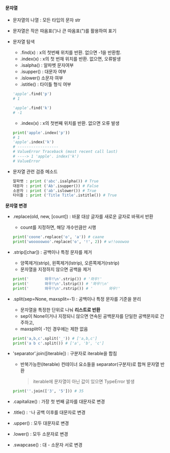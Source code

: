 #### 문자열

- 문자열의 나열 : 모든 타입의 문자 str
- 문자열은 작은 따옴표(')나 큰 따옴표(")를 활용하여 표기



- 문자열 탐색

  - .find(x) : x의 첫번째 위치를 반환. 없으면 -1을 반환함.
  - .index(x) : x의 첫 번재 위치를 반환. 없으면, 오류발생
  - .isalpha() : 알파벳 문자여부
  - .isupper() : 대문자 여부
  - .islower() 소문자 여부
  - .istitle() : 타이틀 형식 여부

  ```python
  'apple'.find('p')
  # 1
  
  'apple'.find('k')
  # -1
  ```

  - .index(x) : x의 첫번째 위치를 반환. 없으면 오류 발생

  ```python
  print('apple'.index('p'))
  # 1
  'apple'.index('k')
  # ------------------
  # ValueError Traceback (most recent call last)
  # ----> 1 'apple'. index('k')
  # ValueError 
  ```



- 문자열 관련 검증 메소드

  ```python
  알파뱃 : print ('abc'.isalpha()) # True
  대문자 : print ('Ab'.isupper()) # False
  소문자 : print ('ab'.islower()) # True
  타이틀 : print ('Title Title'.istitle()) # True
  ```

  

**문자열 변경**

- .replace(old, new, [count]) : 바꿀 대상 글자를 새로운 글자로 바꿔서 반환

  - count를 지정하면, 해당 개수만큼만 시행

  ```python
  print('coone'.replace('o', 'a')) # caane
  print('wooooowoo'.replace('o', '!', 2)) # w!!ooowoo
  ```

- .strip([char]) : 공백이나 특정 문자를 제거

  - 양쪽제거(strip), 왼쪽제거(lstrip), 오른쪽제거(rstrip)
  - 문자열을 지정하지 않으면 공백을 제거

  ```python
  print('       와우!\n'.strip()) # '와우!'
  print('       와우!\n'.lstrip()) # '와우!\n'
  print('       와우!\n'.rstrip()) # '       와우!'      
  ```

- .split(sep=None, maxsplit=-1) : 공백이나 특정 문자를 기준을 분리

  - 문자열을 특정한 단위로 나눠 **리스트로 반환**
  - sep이 None이거나 지정되니 않으면 연속된 공백문자를 단일한 공백문자로 간주하고, 
  - maxsplit이 -1인 경우에는 제한 없음

  ```python
  print('a,b,c'.split('_')) # ['a,b,c']
  print('a b c'.split()) # ['a', 'b', 'c']
  ```

- 'separator'.join([iterable]) : 구분자로 iterable을 합침

  - 반복가능한(iterable) 컨테이너 요소들을 separator(구분자)로 합쳐 문자열 반환

    > iterable에 문자열이 아닌 값이 있으면 TypeError 발생

  ```python
  print(''.join(['3', '5'])) # 35
  ```

- .capitalize() : 가장 첫 번째 글자를 대문자로 변경
- .title() : `'`나 공백 이후를 대문자로 변경
- .upper() : 모두 대문자로 변경
- .lower() : 모두 소문자로 변경
- .swapcase() : 대 - 소문자 서로 변경

